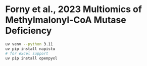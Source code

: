 # Forny et al., 2023 Multiomics of Methylmalonyl-CoA Mutase Deficiency

```bash
uv venv --python 3.11
uv pip install napistu
# for excel support
uv pip install openpyxl
```